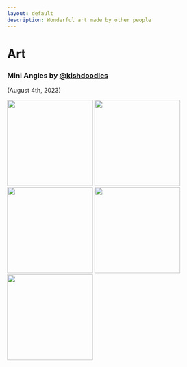 ```yaml
---
layout: default
description: Wonderful art made by other people
---
```


# Art

### Mini Angles by [@kishdoodles](https://kishdoodles.carrd.co/)
(August 4th, 2023)

<img width=200 src="https://cdn.discordapp.com/attachments/702977260826919009/1137038818961264791/24-7-2023_1_jules_mountain_i_can_climb.png">
<img width=200 src="https://cdn.discordapp.com/attachments/702977260826919009/1137038819254870036/30-7-2023_1_fabangles.png">
<img width=200 src="https://cdn.discordapp.com/attachments/702977260826919009/1137038819623976981/3-8-2023_2_nick.png">
<img width=200 src="https://cdn.discordapp.com/attachments/702977260826919009/1137038819900788816/4-8-2023_1_ahj.png">
<img width=200 src="https://cdn.discordapp.com/attachments/702977260826919009/1137038820169228369/4-8-2023_2_nikolai.png">
